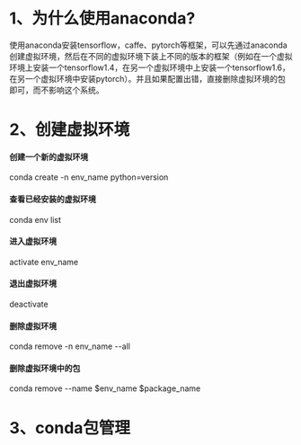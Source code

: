 # 1、为什么使用anaconda?
使用anaconda安装tensorflow，caffe、pytorch等框架，可以先通过anaconda创建虚拟环境，然后在不同的虚拟环境下装上不同的版本的框架（例如在一个虚拟环境上安装一个tensorflow1.4，在另一个虚拟环境中上安装一个tensorflow1.6，在另一个虚拟环境中安装pytorch）。并且如果配置出错，直接删除虚拟环境的包即可，而不影响这个系统。

# 2、创建虚拟环境
#### 创建一个新的虚拟环境
conda create -n env_name python=version
#### 查看已经安装的虚拟环境
conda env list
#### 进入虚拟环境
activate env_name
#### 退出虚拟环境
deactivate
#### 删除虚拟环境
conda remove -n env_name --all
#### 删除虚拟环境中的包
conda remove --name $env_name $package_name

# 3、conda包管理
